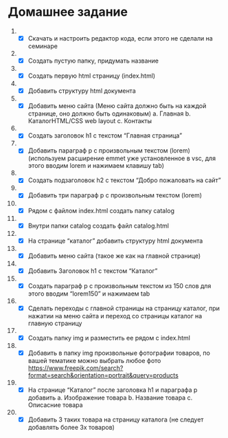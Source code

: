 # Домашнее задание

1.  - [x] Скачать и настроить редактор кода, если этого не сделали на семинаре
2.  - [x] Создать пустую папку, придумать название
3.  - [x] Создать первую html страницу (index.html)
4.  - [x] Добавить структуру html документа
5.  - [x] Добавить меню сайта (Меню сайта должно быть на каждой странице, оно должно быть одинаковым)
          a. Главная
          b. КаталогHTML/CSS web layout
          c. Контакты
6.  - [x] Создать заголовок h1 с текстом “Главная страница”
7.  - [x] Добавить параграф p с произвольным текстом (lorem) (используем расширение emmet уже установленное в vsc, для этого вводим lorem и нажимаем клавишу tab)
8.  - [x] Создать подзаголовок h2 с текстом “Добро пожаловать на сайт”
9.  - [x] Добавить три параграф p с произвольным текстом (lorem)
10. - [x] Рядом с файлом index.html создать папку catalog
11. - [x] Внутри папки catalog создать файл catalog.html
12. - [x] На странице “каталог” добавить структуру html документа
13. - [x] Добавить меню сайта (такое же как на главной странице)
14. - [x] Добавить Заголовок h1 с текстом “Каталог”
15. - [x] Создать параграф p с произвольным текстом из 150 слов для этого вводим “lorem150” и нажимаем tab
16. - [x] Сделать переходы с главной страницы на страницу каталог, при нажатии на меню сайта и переход со страницы каталог на главную страницу
17. - [x] Создать папку img и разместить ее рядом с index.html
18. - [x] Добавить в папку img произвольные фотографии товаров, по вашей тематике можно выбрать любое фото https://www.freepik.com/search?format=search&orientation=portrait&query=products
19. - [x] На странице “Каталог” после заголовка h1 и параграфа p добавить
          a. Изображение товара
          b. Название товара
          c. Описасние товара
20. - [x] Добавить 3 таких товара на страницу каталога (не следует добавлять более 3х товаров)
